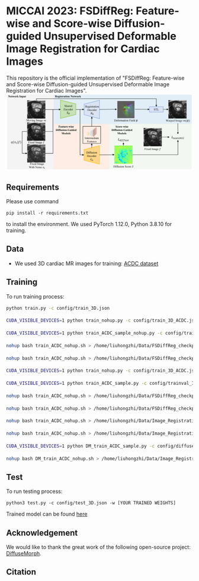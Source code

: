 # MICCAI 2023: FSDiffReg: Feature-wise and Score-wise Diffusion-guided Unsupervised Deformable Image Registration for Cardiac Images

This repository is the official implementation of "FSDiffReg: Feature-wise and Score-wise Diffusion-guided Unsupervised Deformable Image Registration for Cardiac Images".
<img src="./img/mainfigure.png">

## Requirements
Please use command
```
pip install -r requirements.txt
```
to install the environment. We used PyTorch 1.12.0, Python 3.8.10 for training.

## Data
* We used 3D cardiac MR images for training: [ACDC dataset](https://www.creatis.insa-lyon.fr/Challenge/acdc/)

## Training

To run training process:

```bash
python train.py -c config/train_3D.json

CUDA_VISIBLE_DEVICES=1 python train_nohup.py -c config/train_3D_ACDC.json

CUDA_VISIBLE_DEVICES=1 python train_ACDC_sample_nohup.py -c config/train_3D_ACDC.json

nohup bash train_ACDC_nohup.sh > /home/liuhongzhi/Data/FSDiffReg_checkpoints/0721_v1.txt 2>&1 &

nohup bash train_ACDC_nohup.sh > /home/liuhongzhi/Data/FSDiffReg_checkpoints/0721_v2.txt 2>&1 &

CUDA_VISIBLE_DEVICES=1 python train_nohup.py -c config/train_3D_ACDC.json

CUDA_VISIBLE_DEVICES=1 python train_ACDC_sample.py -c config/trainval_3D_ACDC.json

nohup bash train_ACDC_nohup.sh > /home/liuhongzhi/Data/FSDiffReg_checkpoints/20240730_val_freq_1.txt 2>&1 &

nohup bash train_ACDC_nohup.sh > /home/liuhongzhi/Data/FSDiffReg_checkpoints/20240730_val_freq_5.txt 2>&1 &

nohup bash train_ACDC_nohup.sh > /home/liuhongzhi/Data/Image_Registration/FSDiffReg_results/20240730_val_freq_1_v2.txt 2>&1 &

nohup bash train_ACDC_nohup.sh > /home/liuhongzhi/Data/Image_Registration/FSDiffReg_results/20240730_val_freq_5_v2.txt 2>&1 &

CUDA_VISIBLE_DEVICES=1 python DM_train_ACDC_sample.py -c config/diffuseMorph_trainval_3D_ACDC.json

nohup bash DM_train_ACDC_nohup.sh > /home/liuhongzhi/Data/Image_Registration/FSDiffReg_results/DiffuseMorph_20240730_val_freq_1_v1.txt 2>&1 &
```

## Test

To run testing process:

```
python3 test.py -c config/test_3D.json -w [YOUR TRAINED WEIGHTS]
```
Trained model can be found [here](https://drive.google.com/drive/folders/1x4NC9hHor2JexrclDmUMfKYTHhOQvVYT?usp=sharing)

## Acknowledgement

We would like to thank the great work of the following open-source project: [DiffuseMorph](https://github.com/DiffuseMorph/DiffuseMorph).

## Citation

